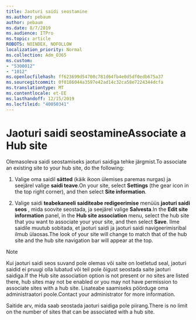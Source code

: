```yaml
---
title: Jaoturi saidi seostamine
ms.author: pebaum
author: pebaum
ms.date: 8/7/2019
ms.audience: ITPro
ms.topic: article
ROBOTS: NOINDEX, NOFOLLOW
localization_priority: Normal
ms.collection: Adm_O365
ms.custom:
- "5300012"
- "1012"
ms.openlocfilehash: ff623699d54700c781d64fb4e0d5df0edb675a37
ms.sourcegitcommit: 0f0186044a3597e42ad14c32ca58e7224344dcfa
ms.translationtype: MT
ms.contentlocale: et-EE
ms.lasthandoff: 12/15/2019
ms.locfileid: "40050341"
---
```

# <a name="associate-a-hub-site"></a><span data-ttu-id="9939d-102">Jaoturi saidi seostamine</span><span class="sxs-lookup"><span data-stu-id="9939d-102">Associate a Hub site</span></span>

<span data-ttu-id="9939d-103">Olemasoleva saidi seostamiseks jaoturi saidiga tehke järgmist.</span><span class="sxs-lookup"><span data-stu-id="9939d-103">To associate an existing site to your hub site, do the following:</span></span>
  
1. <span data-ttu-id="9939d-104">Valige oma saidil **sätted** (käik ikoon ülemises paremas nurgas) ja seejärel valige **saidi teave**.</span><span class="sxs-lookup"><span data-stu-id="9939d-104">On your site, select **Settings** (the gear icon in the top right corner), and then select **Site information**.</span></span>

2. <span data-ttu-id="9939d-105">Valige saidi **teabekaneeli saiditeabe redigeerimise** menüüs **jaoturi saidi seos** , mida soovite seostada, ja seejärel valige **Salvesta**.</span><span class="sxs-lookup"><span data-stu-id="9939d-105">In the **Edit site information** panel, in the **Hub site association** menu, select the hub site that you want to associate your your site, and then select **Save**.</span></span> <span data-ttu-id="9939d-106">Ilme saidile muutub sobitada, et jaoturi saidi ja jaoturi saidi navigeerimisribal ilmub ülaosas.</span><span class="sxs-lookup"><span data-stu-id="9939d-106">The look of your site will change to match that of the hub site and the hub site navigation bar will appear at the top.</span></span>

 > [!Note]
><span data-ttu-id="9939d-107">Kui jaoturi saidi seos suvand pole olemas või saite on loetletud seal, jaoturi saidid ei pruugi olla lubatud või teil pole õigust seostada saite jaoturi saidiga.</span><span class="sxs-lookup"><span data-stu-id="9939d-107">If the Hub site association option is not present or no sites are listed there, hub sites may not be enabled or you may not have permission to associate sites with a hub site.</span></span> <span data-ttu-id="9939d-108">Lisateabe saamiseks pöörduge oma administraatori poole.</span><span class="sxs-lookup"><span data-stu-id="9939d-108">Contact your administrator for more information.</span></span>
>
><span data-ttu-id="9939d-109">Saitide arv, mida saab seostada jaoturi saidiga pole piirang.</span><span class="sxs-lookup"><span data-stu-id="9939d-109">There is no limit on the number of sites that can be associated with a hub site.</span></span>
  